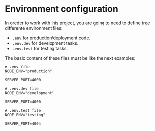 # Environment configuration

In oreder to work with this project, you are going to need to define tree differente environment files:

-   `.env` for production/deployment code.
-   `.env.dev` for development tasks.
-   `.env.test` for testing tasks.

The basic content of these files must be like the next examples:

```
# .env file
NODE_ENV="production"

SERVER_PORT=4000
```

```
# .env.dev file
NODE_ENV="development"

SERVER_PORT=4000
```

```
# .env.test file
NODE_ENV="testing"

SERVER_PORT=4004
```
